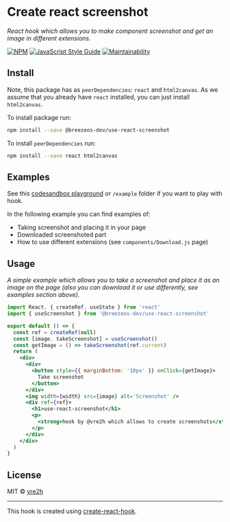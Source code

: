 # Create react screenshot

_React hook which allows you to make component screenshot and get an image in different extensions._

[![NPM](https://img.shields.io/npm/v/@breezeos-dev/use-react-screenshot.svg)](https://www.npmjs.com/package/@breezeos-dev/use-react-screenshot) [![JavaScript Style Guide](https://img.shields.io/badge/code_style-airbnb-brightgreen.svg)](https://standardjs.com) [![Maintainability](https://api.codeclimate.com/v1/badges/4eed8edefb50d41a2093/maintainability)](https://codeclimate.com/github/breezeos-dev/use-react-screenshot/maintainability)

## Install

Note, this package has as `peerDependencies`: `react` and `html2canvas`. As we assume that you already have `react` installed, you can just install `html2canvas`.

To install package run:

```bash
npm install --save @breezeos-dev/use-react-screenshot
```

To install `peerDependencies` run:

```bash
npm install --save react html2canvas
```

## Examples

See this [codesandbox playground](https://codesandbox.io/s/react-screenshot-hook-2jdyt) or `/example` folder if you want to play with hook.

In the following example you can find examples of:

- Taking screenshot and placing it in your page
- Downloaded screenshoted part
- How to use different extensions (see `components/Download.js` page)

## Usage

_A simple example which allows you to take a screenshot and place it as an image on the page (also you can download it or use differently, see examples section above)._

```jsx
import React, { createRef, useState } from 'react'
import { useScreenshot } from '@breezeos-dev/use-react-screenshot'

export default () => {
  const ref = createRef(null)
  const [image, takeScreenshot] = useScreenshot()
  const getImage = () => takeScreenshot(ref.current)
  return (
    <div>
      <div>
        <button style={{ marginBottom: '10px' }} onClick={getImage}>
          Take screenshot
        </button>
      </div>
      <img width={width} src={image} alt='Screenshot' />
      <div ref={ref}>
        <h1>use-react-screenshot</h1>
        <p>
          <strong>hook by @vre2h which allows to create screenshots</strong>
        </p>
      </div>
    </div>
  )
}
```

## License

MIT © [vre2h](https://oganisyan.com)

---

This hook is created using [create-react-hook](https://github.com/hermanya/create-react-hook).
